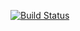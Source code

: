 [![Build Status](https://ci.appveyor.com/api/projects/status/{your_project_id}?svg=true)](https://ci.appveyor.com/project/trello-clone)

